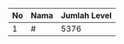 | No | Nama            | Jumlah Level |
|----|-----------------|--------------|
| 1  | #    |    5376        |
